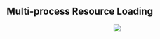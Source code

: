 ## Multi-process Resource Loading


<center>
<img src="https://github.com/leekeiling/Interview-basics-for-Computer-Science/blob/master/pics/Resource-loading.png?raw=true"/>
</center>
